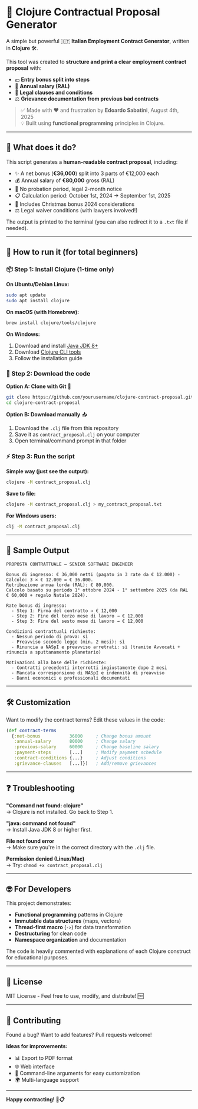 # 📝 Clojure Contractual Proposal Generator

A simple but powerful 🇮🇹 **Italian Employment Contract Generator**, written in **Clojure** 🛠️.

This tool was created to **structure and print a clear employment contract proposal** with:
- 💶 **Entry bonus split into steps**  
- 💼 **Annual salary (RAL)**
- 📃 **Legal clauses and conditions**
- ⚖️ **Grievance documentation from previous bad contracts**

> ✅ Made with ❤️ and frustration by **Edoardo Sabatini**, August 4th, 2025  
> 💡 Built using **functional programming** principles in Clojure.

---

## 🧠 What does it do?

This script generates a **human-readable contract proposal**, including:

- ✨ A net bonus (**€36,000**) split into 3 parts of €12,000 each
- 💰 Annual salary of **€80,000** gross (RAL) 
- 🚫 No probation period, legal 2-month notice
- 📋 Calculation period: October 1st, 2024 → September 1st, 2025
- 🎁 Includes Christmas bonus 2024 considerations
- ⚖️ Legal waiver conditions (with lawyers involved!)

The output is printed to the terminal (you can also redirect it to a `.txt` file if needed).

---

## 🚀 How to run it (for total beginners)

### 📦 Step 1: Install Clojure (1-time only)

**On Ubuntu/Debian Linux:**
```bash
sudo apt update
sudo apt install clojure
```

**On macOS (with Homebrew):**
```bash
brew install clojure/tools/clojure
```

**On Windows:**
1. Download and install [Java JDK 8+](https://adoptium.net/)
2. Download [Clojure CLI tools](https://clojure.org/guides/install_clojure)
3. Follow the installation guide

### 📁 Step 2: Download the code

**Option A: Clone with Git** 🐙
```bash
git clone https://github.com/yourusername/clojure-contract-proposal.git
cd clojure-contract-proposal
```

**Option B: Download manually** 📥
1. Download the `.clj` file from this repository
2. Save it as `contract_proposal.clj` on your computer
3. Open terminal/command prompt in that folder

### ⚡ Step 3: Run the script

**Simple way (just see the output):**
```bash
clojure -M contract_proposal.clj
```

**Save to file:**
```bash
clojure -M contract_proposal.clj > my_contract_proposal.txt
```

**For Windows users:**
```cmd
clj -M contract_proposal.clj
```

---

## 📄 Sample Output

```
PROPOSTA CONTRATTUALE – SENIOR SOFTWARE ENGINEER

Bonus di ingresso: € 36,000 netti (pagato in 3 rate da € 12.000) - Calcolo: 3 × € 12.000 = € 36.000.
Retribuzione annua lorda (RAL): € 80,000.
Calcolo basato su periodo 1° ottobre 2024 - 1° settembre 2025 (da RAL € 60,000 + regalo Natale 2024).

Rate bonus di ingresso:
  - Step 1: Firma del contratto → € 12,000
  - Step 2: Fine del terzo mese di lavoro → € 12,000  
  - Step 3: Fine del sesto mese di lavoro → € 12,000

Condizioni contrattuali richieste:
  - Nessun periodo di prova: sì
  - Preavviso secondo legge (min. 2 mesi): sì
  - Rinuncia a NASpI e preavviso arretrati: sì (tramite Avvocati + rinuncia a sputtanamento planetario)

Motivazioni alla base delle richieste:
  - Contratti precedenti interrotti ingiustamente dopo 2 mesi
  - Mancata corresponsione di NASpI e indennità di preavviso
  - Danni economici e professionali documentati
```

---

## 🛠️ Customization

Want to modify the contract terms? Edit these values in the code:

```clojure
(def contract-terms
  {:net-bonus           36000     ; Change bonus amount
   :annual-salary       80000     ; Change salary
   :previous-salary     60000     ; Change baseline salary
   :payment-steps       [...]     ; Modify payment schedule
   :contract-conditions {...}     ; Adjust conditions
   :grievance-clauses   [...]})   ; Add/remove grievances
```

---

## ❓ Troubleshooting

**"Command not found: clojure"**  
→ Clojure is not installed. Go back to Step 1.

**"java: command not found"**  
→ Install Java JDK 8 or higher first.

**File not found error**  
→ Make sure you're in the correct directory with the `.clj` file.

**Permission denied (Linux/Mac)**  
→ Try: `chmod +x contract_proposal.clj`

---

## 🤓 For Developers

This project demonstrates:
- **Functional programming** patterns in Clojure
- **Immutable data structures** (maps, vectors)
- **Thread-first macro** (`->`) for data transformation
- **Destructuring** for clean code
- **Namespace organization** and documentation

The code is heavily commented with explanations of each Clojure construct for educational purposes.

---

## 📜 License

MIT License - Feel free to use, modify, and distribute! 🆓

---

## 🤝 Contributing

Found a bug? Want to add features? Pull requests welcome! 

**Ideas for improvements:**
- 📊 Export to PDF format
- 🌐 Web interface  
- 🔧 Command-line arguments for easy customization
- 🌍 Multi-language support

---

**Happy contracting! 🎉📋**
